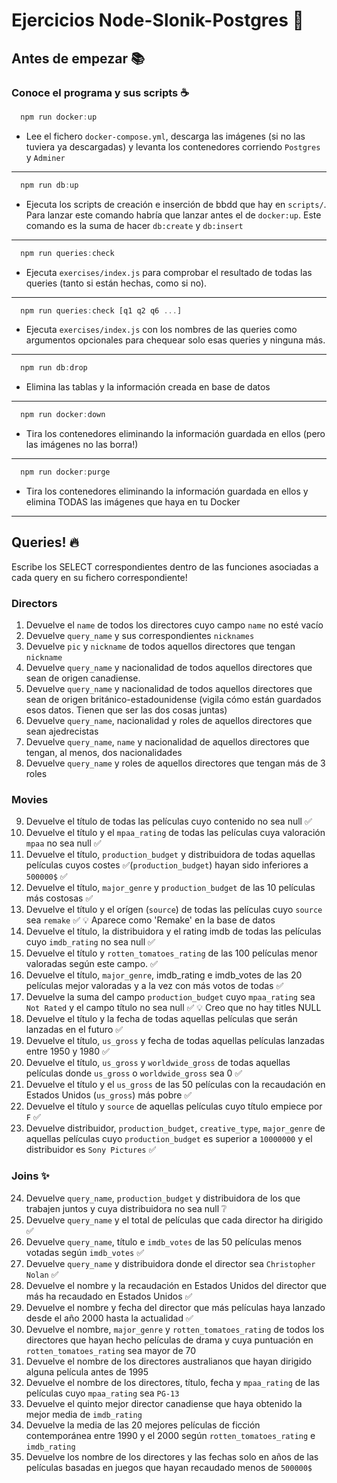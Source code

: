 # Ejercicios Node-Slonik-Postgres 🐘

## Antes de empezar 📚

### Conoce el programa y sus scripts ☕️

```js
  npm run docker:up
```
- Lee el fichero `docker-compose.yml`, descarga las imágenes (si no las tuviera ya descargadas) y levanta los contenedores corriendo `Postgres` y `Adminer`
----------

```js
  npm run db:up
```
- Ejecuta los scripts de creación e inserción de bbdd que hay en `scripts/`. Para lanzar este comando habría que lanzar antes el de `docker:up`. Este comando es la suma de hacer `db:create` y `db:insert`
----------

```js
  npm run queries:check
```
- Ejecuta `exercises/index.js` para comprobar el resultado de todas las queries (tanto si están hechas, como si no).
----------

```js
  npm run queries:check [q1 q2 q6 ...]
```
- Ejecuta `exercises/index.js` con los nombres de las queries como argumentos opcionales para chequear solo esas queries y ninguna más.
----------

```js
  npm run db:drop
```
- Elimina las tablas y la información creada en base de datos
----------

```js
  npm run docker:down
```
- Tira los contenedores eliminando la información guardada en ellos (pero las imágenes no las borra!)
----------

```js
  npm run docker:purge
```
- Tira los contenedores eliminando la información guardada en ellos y elimina TODAS las imágenes que haya en tu Docker
----------

## Queries! 🔥

Escribe los SELECT correspondientes dentro de las funciones asociadas a cada query en su fichero correspondiente!

### Directors

1. Devuelve el `name` de todos los directores cuyo campo `name` no esté vacío 
2. Devuelve `query_name` y sus correspondientes `nicknames`
3. Devuelve `pic` y `nickname` de todos aquellos directores que tengan `nickname`
4. Devuelve `query_name` y nacionalidad de todos aquellos directores que sean de origen canadiense.
5. Devuelve `query_name` y nacionalidad de todos aquellos directores que sean de origen británico-estadounidense (vigila cómo están guardados esos datos. Tienen que ser las dos cosas juntas)
6. Devuelve `query_name`, nacionalidad y roles de aquellos directores que sean ajedrecistas
7. Devuelve `query_name`, `name` y nacionalidad de aquellos directores que tengan, al menos, dos nacionalidades
8. Devuelve `query_name` y roles de aquellos directores que tengan más de 3 roles

### Movies

9. Devuelve el título de todas las películas cuyo contenido no sea null ✅
10. Devuelve el título y el `mpaa_rating` de todas las películas cuya valoración `mpaa` no sea null ✅
11. Devuelve el título, `production_budget` y distribuidora de todas aquellas películas cuyos costes  ✅(`production_budget`) hayan sido inferiores a `500000$` ✅
12. Devuelve el título, `major_genre` y `production_budget` de las 10 películas más costosas ✅
13. Devuelve el título y el orígen (`source`) de todas las películas cuyo `source` sea `remake` ✅ 💡 Aparece como 'Remake' en la base de datos
14. Devuelve el título, la distribuidora y el rating imdb de todas las películas cuyo `imdb_rating` no sea null ✅
15. Devuelve el título y `rotten_tomatoes_rating` de las 100 películas menor valoradas según este campo. ✅
16. Devuelve el título, `major_genre`, imdb_rating e imdb_votes de las 20 películas mejor valoradas y a la vez con más votos de todas ✅
17. Devuelve la suma del campo `production_budget` cuyo `mpaa_rating` sea `Not Rated` y el campo título no sea null ✅ 💡 Creo que no hay titles NULL
18. Devuelve el título y la fecha de todas aquellas películas que serán lanzadas en el futuro ✅
19. Devuelve el título, `us_gross` y fecha de todas aquellas películas lanzadas entre 1950 y 1980 ✅
20. Devuelve el título, `us_gross` y `worldwide_gross` de todas aquellas películas donde `us_gross` o `worldwide_gross` sea 0 ✅
21. Devuelve el título y el `us_gross` de las 50 películas con la recaudación en Estados Unidos (`us_gross`) más pobre ✅
22. Devuelve el título y `source` de aquellas películas cuyo título empiece por `F` ✅
23. Devuelve distribuidor, `production_budget`, `creative_type`, `major_genre` de aquellas películas cuyo `production_budget` es superior a `10000000` y el distribuidor es `Sony Pictures` ✅

### Joins ✨

24. Devuelve `query_name`, `production_budget` y distribuidora de los que trabajen juntos y cuya distribuidora no sea null ❔
25. Devuelve `query_name` y el total de películas que cada director ha dirigido ✅
26. Devuelve `query_name`, título e `imdb_votes` de las 50 películas menos votadas según `imdb_votes` ✅
27. Devuelve `query_name` y distribuidora donde el director sea `Christopher Nolan` ✅
28. Devuelve el nombre y la recaudación en Estados Unidos del director que más ha recaudado en Estados Unidos ✅
29. Devuelve el nombre y fecha del director que más películas haya lanzado desde el año 2000 hasta la actualidad ✅
30. Devuelve el nombre, `major_genre` y `rotten_tomatoes_rating` de todos los directores que hayan hecho películas de drama y cuya puntuación en `rotten_tomatoes_rating` sea mayor de 70
31. Devuelve el nombre de los directores australianos que hayan dirigido alguna película antes de 1995
32. Devuelve el nombre de los directores, título, fecha y `mpaa_rating` de las películas cuyo `mpaa_rating` sea `PG-13`
33. Devuelve el quinto mejor director canadiense que haya obtenido la mejor media de `imdb_rating`
34. Devuelve la media de las 20 mejores películas de ficción contemporánea entre 1990 y el 2000 según `rotten_tomatoes_rating` e `imdb_rating`
35. Devuelve los nombre de los directores y las fechas solo en años de las películas basadas en juegos que hayan recaudado menos de `500000$`
